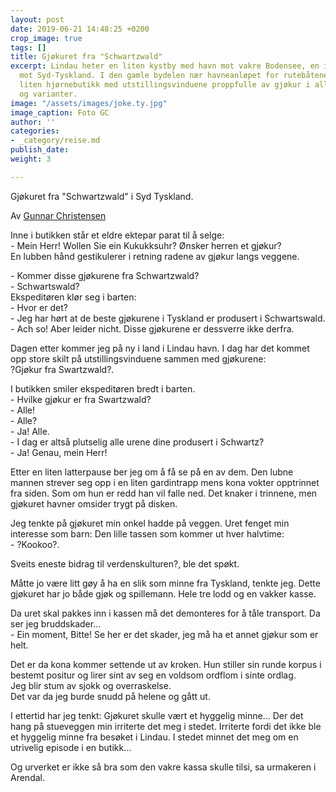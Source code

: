 ```yaml
---
layout: post
date: 2019-06-21 14:48:25 +0200
crop_image: true
tags: []
title: Gjøkuret fra "Schwartzwald"
excerpt: Lindau heter en liten kystby med havn mot vakre Bodensee, en innsjø med grense
  mot Syd-Tyskland. I den gamle bydelen nær havneanløpet for rutebåtene ligger en
  liten hjørnebutikk med utstillingsvinduene proppfulle av gjøkur i alle størrelser
  og varianter.
image: "/assets/images/joke.ty.jpg"
image_caption: Foto GC
author: ''
categories:
- _category/reise.md
publish_date: 
weight: 3

---
```


Gjøkuret fra "Schwartzwald" i Syd Tyskland.

Av [Gunnar Christensen](http://www.helping.no/gunnar.htm)

Inne i butikken står et eldre ektepar parat til å selge:  
\- Mein Herr! Wollen Sie ein Kukukksuhr? Ønsker herren et gjøkur?  
En lubben hånd gestikulerer i retning radene av gjøkur langs veggene.

\- Kommer disse gjøkurene fra Schwartzwald?  
\- Schwartswald?  
Ekspeditøren klør seg i barten:  
\- Hvor er det?  
\- Jeg har hørt at de beste gjøkurene i Tyskland er produsert i Schwartswald.  
\- Ach so! Aber leider nicht. Disse gjøkurene er dessverre ikke derfra.

Dagen etter kommer jeg på ny i land i Lindau havn. I dag har det kommet opp store skilt på utstillingsvinduene sammen med gjøkurene:  
 ?Gjøkur fra Swartzwald?.

I butikken smiler ekspeditøren bredt i barten.  
\- Hvilke gjøkur er fra Swartzwald?  
\- Alle!  
\- Alle?  
\- Ja! Alle.  
\- I dag er altså plutselig alle urene dine produsert i Schwartz?  
\- Ja! Genau, mein Herr!

Etter en liten latterpause ber jeg om å få se på en av dem. Den lubne mannen strever seg opp i en liten gardintrapp mens kona vokter opptrinnet fra siden. Som om hun er redd han vil falle ned. Det knaker i trinnene, men gjøkuret havner omsider trygt på disken.

Jeg tenkte på gjøkuret min onkel hadde på veggen. Uret fenget min interesse som barn: Den lille tassen som kommer ut hver halvtime:  
\- ?Kookoo?.

Sveits eneste bidrag til verdenskulturen?, ble det spøkt.

Måtte jo være litt gøy å ha en slik som minne fra Tyskland, tenkte jeg. Dette gjøkuret har jo både gjøk og spillemann. Hele tre lodd og en vakker kasse.

Da uret skal pakkes inn i kassen må det demonteres for å tåle transport. Da ser jeg bruddskader...  
\- Ein moment, Bitte! Se her er det skader, jeg må ha et annet gjøkur som er helt.

Det er da kona kommer settende ut av kroken. Hun stiller sin runde korpus i bestemt positur og lirer sint av seg en voldsom ordflom i sinte ordlag.  
Jeg blir stum av sjokk og overraskelse.  
Det var da jeg burde snudd på helene og gått ut.

I ettertid har jeg tenkt: Gjøkuret skulle vært et hyggelig minne... Der det hang på stueveggen min irriterte det meg i stedet. Irriterte fordi det ikke ble et hyggelig minne fra besøket i Lindau. I stedet minnet det meg om en utrivelig episode i en butikk...

Og urverket er ikke så bra som den vakre kassa skulle tilsi, sa urmakeren i Arendal.